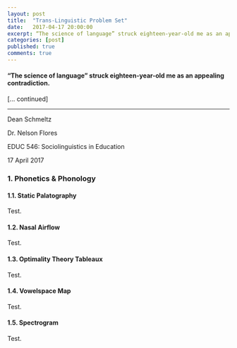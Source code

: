 ```yaml
---
layout: post
title:  "Trans-Linguistic Problem Set"
date:   2017-04-17 20:00:00
excerpt: “The science of language” struck eighteen-year-old me as an appealing contradiction.
categories: [post]
published: true
comments: true
---
```


#### “The science of language” struck eighteen-year-old me as an appealing contradiction. 

[... continued]

--- 

Dean Schmeltz

Dr. Nelson Flores

EDUC 546: Sociolinguistics in Education

17 April 2017

### 1. Phonetics & Phonology 

#### 1.1. Static Palatography

Test.

#### 1.2. Nasal Airflow

Test. 

#### 1.3. Optimality Theory Tableaux

Test.

#### 1.4. Vowelspace Map

Test.

#### 1.5. Spectrogram

Test.

